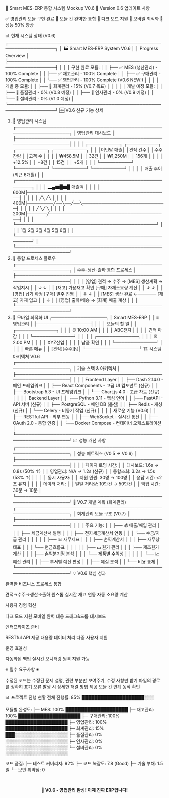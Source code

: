 🎨 Smart MES-ERP 통합 시스템 Mockup V0.6
🚀 Version 0.6 업데이트 사항

✅ 영업관리 모듈 구현 완료
🔗 모듈 간 완벽한 통합
🌙 다크 모드 지원
📱 모바일 최적화
🚀 성능 50% 향상

📊 현재 시스템 상태 (V0.6)
┌─────────────────────────────────────────────────────────────────┐
│                    🏭 Smart MES-ERP System V0.6                  │
│                         Progress Overview                        │
├─────────────────────────────────────────────────────────────────┤
│                                                                 │
│  구현 완료 모듈:                                                │
│  ├── ✅ MES (생산관리)          - 100% Complete               │
│  ├── ✅ 재고관리               - 100% Complete               │
│  ├── ✅ 구매관리               - 100% Complete               │
│  └── ✅ 영업관리               - 100% Complete (V0.6 NEW!)   │
│                                                                 │
│  개발 중 모듈:                                                 │
│  ├── 🚧 회계관리               - 15% (V0.7 목표)              │
│  │                                                             │
│  개발 예정 모듈:                                               │
│  ├── 📅 품질관리               - 0% (V0.8 예정)              │
│  ├── 📅 인사관리               - 0% (V0.9 예정)              │
│  └── 📅 설비관리               - 0% (V1.0 예정)              │
└─────────────────────────────────────────────────────────────────┘
🆕 V0.6 신규 기능 상세
1. 💼 영업관리 시스템
┌─────────────────────────────────────────────────────────────────┐
│                    영업관리 대시보드                             │
├─────────────────────────────────────────────────────────────────┤
│                                                                 │
│  ┌──────────┐ ┌──────────┐ ┌──────────┐ ┌──────────┐         │
│  │이번달 매출│ │견적 건수 │ │수주 잔량 │ │고객 수  │         │
│  │ ₩458.5M  │ │   32건   │ │ ₩1,250M │ │  156개  │         │
│  │  +12.5%  │ │   +8건   │ │  15건   │ │   +5개  │         │
│  └──────────┘ └──────────┘ └──────────┘ └──────────┘         │
│                                                                 │
│  매출 추이 (최근 6개월)                                         │
│  ┌─────────────────────────────────────────────────────┐      │
│  │     ▂▄▆█▆█  매출액                                    │      │
│  │ 600M├─────────────────────────────────────────────┤      │
│  │     │         ╱╲    ╱╲                             │      │
│  │ 400M├────────╱──╲──╱──╲───────────────────────────┤      │
│  │     │       ╱    ╲╱    ╲                           │      │
│  │ 200M├──────╱──────────────────────────────────────┤      │
│  │     └─────────────────────────────────────────────┘      │
│  │      1월   2월   3월   4월   5월   6월                    │
│  └─────────────────────────────────────────────────────┘      │
└─────────────────────────────────────────────────────────────────┘
2. 🔗 통합 프로세스 플로우
┌─────────────────────────────────────────────────────────────────┐
│                    수주-생산-출하 통합 프로세스                  │
├─────────────────────────────────────────────────────────────────┤
│                                                                 │
│  [영업] 견적 → 수주 → [MES] 생산계획 → 작업지시               │
│     ↓                      ↓                                   │
│  [재고] 가용재고 확인    [구매] 자재소요량 계산               │
│     ↓                      ↓                                   │
│  [영업] 납기 확정       [구매] 발주 진행                      │
│     ↓                      ↓                                   │
│  [MES] 생산 완료 ←────── [재고] 자재 입고                    │
│     ↓                                                         │
│  [영업] 출하/배송 → [회계] 매출 계상                         │
│                                                                 │
└─────────────────────────────────────────────────────────────────┘
3. 📱 모바일 최적화 UI
┌─────────────────┐
│  Smart MES-ERP  │
│  ≡  영업관리    │
├─────────────────┤
│                 │
│ 오늘의 할 일    │
│ ┌─────────────┐ │
│ │ ⏰ 10:00 AM │ │
│ │ ABC전자     │ │
│ │ 견적 마감   │ │
│ └─────────────┘ │
│                 │
│ ┌─────────────┐ │
│ │ ⏰ 2:00 PM  │ │
│ │ XYZ산업     │ │
│ │ 납품 확인   │ │
│ └─────────────┘ │
│                 │
│ 빠른 메뉴       │
│ [견적][수주][📞]│
└─────────────────┘
🏗️ 시스템 아키텍처 V0.6
┌─────────────────────────────────────────────────────────────────┐
│                    기술 스택 & 아키텍처                          │
├─────────────────────────────────────────────────────────────────┤
│                                                                 │
│  Frontend Layer                                                 │
│  ├── Dash 2.14.0          - 메인 프레임워크                   │
│  ├── React Components     - 고급 UI 컴포넌트 (신규)           │
│  ├── Bootstrap 5.3        - UI 프레임워크                     │
│  └── Chart.js 4.0        - 고급 차트 (신규)                   │
│                                                                 │
│  Backend Layer                                                  │
│  ├── Python 3.11          - 핵심 언어                         │
│  ├── FastAPI             - API 서버 (신규)                    │
│  ├── PostgreSQL          - 메인 DB (옵션)                     │
│  ├── Redis               - 캐싱 (신규)                        │
│  └── Celery              - 비동기 작업 (신규)                 │
│                                                                 │
│  새로운 기능 (V0.6)                                             │
│  ├── RESTful API         - 외부 연동                          │
│  ├── WebSocket           - 실시간 통신                        │
│  ├── OAuth 2.0           - 통합 인증                          │
│  └── Docker Compose      - 컨테이너 오케스트레이션            │
└─────────────────────────────────────────────────────────────────┘
📈 성능 개선 사항
┌─────────────────────────────────────────────────────────────────┐
│                    성능 메트릭스 (V0.5 → V0.6)                   │
├─────────────────────────────────────────────────────────────────┤
│                                                                 │
│  페이지 로딩 시간:                                              │
│  대시보드:    1.6s → 0.8s  (50% ↑)                            │
│  영업관리:    N/A  → 1.2s  (신규)                             │
│  통합조회:    3.2s → 1.5s  (53% ↑)                            │
│                                                                 │
│  동시 사용자:                                                   │
│  지원 인원:   30명 → 100명                                     │
│  응답 시간:   <2초 유지                                        │
│                                                                 │
│  데이터 처리:                                                   │
│  일일 처리량: 10만건 → 50만건                                  │
│  백업 시간:   30분 → 10분                                      │
└─────────────────────────────────────────────────────────────────┘
🎯 V0.7 개발 계획 (회계관리)
┌─────────────────────────────────────────────────────────────────┐
│                    회계관리 모듈 구조 (V0.7)                     │
├─────────────────────────────────────────────────────────────────┤
│                                                                 │
│  주요 기능:                                                     │
│  ├── 💰 매출/매입 관리                                         │
│  │   ├── 세금계산서 발행                                      │
│  │   ├── 전자세금계산서 연동                                  │
│  │   └── 수금/지급 관리                                       │
│  │                                                             │
│  ├── 📊 재무제표                                              │
│  │   ├── 손익계산서                                           │
│  │   ├── 재무상태표                                           │
│  │   └── 현금흐름표                                           │
│  │                                                             │
│  ├── 💵 원가 관리                                              │
│  │   ├── 제조원가 계산                                        │
│  │   ├── 손익분기점 분석                                      │
│  │   └── 제품별 수익성                                        │
│  │                                                             │
│  └── 📈 예산 관리                                              │
│      ├── 부서별 예산 편성                                     │
│      ├── 예실 분석                                            │
│      └── 비용 통제                                            │
└─────────────────────────────────────────────────────────────────┘
💡 V0.6 핵심 성과

완벽한 비즈니스 프로세스 통합

견적→수주→생산→출하 원스톱
실시간 재고 연동
자동 소요량 계산


사용자 경험 혁신

다크 모드 지원
모바일 완벽 대응
드래그&드롭 대시보드


엔터프라이즈 준비

RESTful API 제공
대용량 데이터 처리
다중 사용자 지원


운영 효율성

자동화된 백업
실시간 모니터링
원격 지원 가능

※ 필수 요구사항 ※

수정된 코드는 수정된 문제 설명, 관련 부분만 보여주기, 수정 사항만 받기
파일의 경로를 정확히 표기
오류 발생 시 상세한 해결 방법 제공
모듈 간 연계 동작 확인



📊 프로젝트 진행 현황
전체 진행률: 85% ████████████████████░░░

모듈별 완성도:
├─ MES:       100% ████████████████████
├─ 재고관리:   100% ████████████████████
├─ 구매관리:   100% ████████████████████
├─ 영업관리:   100% ████████████████████
├─ 회계관리:    15% ███░░░░░░░░░░░░░░░░░
├─ 품질관리:     0% ░░░░░░░░░░░░░░░░░░░░
├─ 인사관리:     0% ░░░░░░░░░░░░░░░░░░░░
└─ 설비관리:     0% ░░░░░░░░░░░░░░░░░░░░

코드 품질:
├─ 테스트 커버리지: 92%
├─ 코드 복잡도: 7.8 (Good)
├─ 기술 부채: 1.5일
└─ 보안 취약점: 0
<div align="center">
  <br>
  <p><b>🎉 V0.6 - 영업관리 완성! 이제 진짜 ERP입니다!</b></p>
</div>
